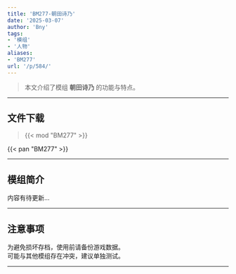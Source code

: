 ```yaml
---
title: 'BM277-朝田诗乃'
date: '2025-03-07'
author: 'Bny'
tags:
- '模组'
- '人物'
aliases:
- 'BM277'
url: '/p/584/'
---
```


> 本文介绍了模组 **朝田诗乃** 的功能与特点。

---

## 文件下载  

> {{< mod "BM277" >}}  

{{< pan "BM277" >}}  

---

## 模组简介

>  
内容有待更新...  

---

## 注意事项

>  
为避免损坏存档，使用前请备份游戏数据。  
可能与其他模组存在冲突，建议单独测试。  

---

